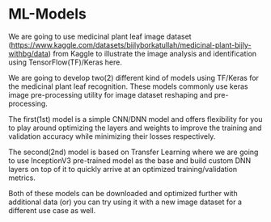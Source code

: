 # ML-Models

We are going to use medicinal plant leaf image dataset (https://www.kaggle.com/datasets/bijlyborkatullah/medicinal-plant-bijly-withbg/data) from Kaggle to illustrate the image analysis and identification using TensorFlow(TF)/Keras here.

We are going to develop two(2) different kind of models using TF/Keras for the medicinal plant leaf recognition. These models commonly use keras image pre-processing utility for image dataset reshaping and pre-processing.

The first(1st) model is a simple CNN/DNN model and offers flexibility for you to play around optimizing the layers and weights to improve the training and validation accuracy while minimizing their losses respectively.

The second(2nd) model is based on Transfer Learning where we are going to use InceptionV3 pre-trained model as the base and build custom DNN layers on top of it to quickly arrive at an optimized training/validation metrics.

Both of these models can be downloaded and optimized further with additional data (or) you can try using it with a new image dataset for a different use case as well.


